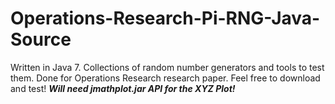 Operations-Research-Pi-RNG-Java-Source
======================================
Written in Java 7.
Collections of random number generators and tools to test them. Done for Operations Research research paper.
Feel free to download and test!
***Will need jmathplot.jar API for the XYZ Plot!***
